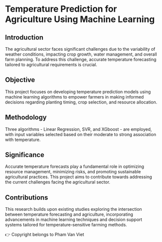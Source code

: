 # Temperature Prediction for Agriculture Using Machine Learning

## Introduction

The agricultural sector faces significant challenges due to the variability of weather conditions, impacting crop growth, water management, and overall farm planning. To address this challenge, accurate temperature forecasting tailored to agricultural requirements is crucial.

## Objective
This project focuses on developing temperature prediction models using machine learning algorithms to empower farmers in making informed decisions regarding planting timing, crop selection, and resource allocation.

## Methodology
Three algorithms - Linear Regression, SVR, and XGboost - are employed, with input variables selected based on their moderate to strong association with temperature.

## Significance
Accurate temperature forecasts play a fundamental role in optimizing resource management, minimizing risks, and promoting sustainable agricultural practices. This project aims to contribute towards addressing the current challenges facing the agricultural sector.

## Contributions
This research builds upon existing studies exploring the intersection between temperature forecasting and agriculture, incorporating advancements in machine learning techniques and decision support systems tailored for temperature-sensitive farming methods.

👉 Copyright belongs to Pham Van Viet
